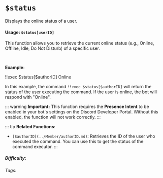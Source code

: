# `$status` <Badge type="danger" text="Premium Only" vertical="middle" />

Displays the online status of a user.

#### Usage: `$status[userID]`

This function allows you to retrieve the current online status (e.g., Online, Offline, Idle, Do Not Disturb) of a specific user.

<br/>

**Example:**

<discord-messages>
	<discord-message :bot="false" role-color="#ffcc9a" author="Member">
		!!exec $status[$authorID]
	</discord-message>
	<discord-message :bot="true" role-color="#0099ff" author="Custom Command" avatar="https://media.discordapp.net/avatars/725721249652670555/781224f90c3b841ba5b40678e032f74a.webp">
		Online
	</discord-message>
</discord-messages>

In this example, the command `!!exec $status[$authorID]` will return the status of the user executing the command.  If the user is online, the bot will respond with "Online".

::: warning
**Important:**  This function requires the **Presence Intent** to be enabled in your bot's settings on the Discord Developer Portal.  Without this enabled, the function will not work correctly.
:::

::: tip
**Related Functions:**

*   `[$authorID](../Member/authorID.md)`: Retrieves the ID of the user who executed the command.  You can use this to get the status of the command executor.
:::

##### Difficulty: <Badge type="tip" text="Easy" vertical="middle" />

###### Tags: <Badge type="tip" text="status" vertical="middle" /> <Badge type="tip" text="member status" vertical="middle" /> <Badge type="tip" text="online" vertical="middle" /> <Badge type="tip" text="offline" vertical="middle" /> <Badge type="dnd" text="userID" vertical="middle" />